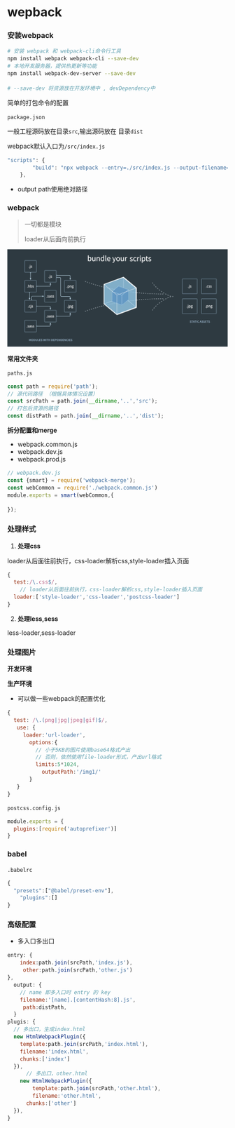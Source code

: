 # wepback
### 安装webpack
```sh
# 安装 webpack 和 webpack-cli命令行工具
npm install webpack webpack-cli --save-dev
# 本地开发服务器，提供热更新等功能
npm install webpack-dev-server --save-dev

# --save-dev 将资源放在开发环境中 , devDependency中
```
简单的打包命令的配置

`package.json`

一般工程源码放在目录`src`,输出源码放在 目录`dist`

webpack默认入口为`/src/index.js`

```js
"scripts": {
        "build": "npx webpack --entry=./src/index.js --output-filename=bundle.js --mode=development"
    },
```

- output path使用绝对路径

### webpack

> 一切都是模块
>
> loader从后面向前执行

![image-20211130163558425](./img/image-20211130163558425.png)

**常用文件夹**

`paths.js`

```js
const path = require('path');
// 源代码路径 （根据具体情况设置）
const srcPath = path.join(__dirname,'..','src');
// 打包后资源的路径
const distPath = path.join(__dirname,'..','dist');
```



**拆分配置和merge**

- webpack.common.js
- webpack.dev.js
- webpack.prod.js

```js
// webpack.dev.js
const {smart} = require('webpack-merge');
const webCommon = require('./webpack.common.js')
module.exports = smart(webCommon,{
  
});
```

### 处理样式

1. **处理css**

loader从后面往前执行，css-loader解析css,style-loader插入页面

```js
{
  test:/\.css$/,
    // loader从后面往前执行，css-loader解析css,style-loader插入页面
  loader:['style-loader','css-loader','postcss-loader']
}
```

2. **处理less,sess**

less-loader,sess-loader

### 处理图片

**开发环境**

**生产环境**

- 可以做一些webpack的配置优化

```js
{
  test: /\.(png|jpg|jpeg|gif)$/,
   use: {
     loader:'url-loader',
       options:{
         // 小于5KB的图片使用base64格式产出
         // 否则，依然使用file-loader形式，产出url格式
         limits:5*1024,
           outputPath:'/img1/'
       }
   }
}
```



`postcss.config.js`

```js
module.exports = {
  plugins:[require('autoprefixer')]
}
```

### babel

`.babelrc`

```js
{
  "presets":["@babel/preset-env"],
    "plugins":[]
}
```



### 高级配置

- 多入口多出口

```js
entry: {
  	index:path.join(srcPath,'index.js'),
     other:path.join(srcPath,'other.js')
},
  output: {
    // name 即多入口时 entry 的 key
    filename:'[name].[contentHash:8].js',
     path:distPath,
  }
plugis: {
  // 多出口，生成index.html
  new HtmlWebpackPlugin({
    template:path.join(srcPath,'index.html'),
    filename:'index.html',
    chunks:['index']
  }),
      // 多出口，other.html
    new HtmlWebpackPlugin({
    	template:path.join(srcPath,'other.html'),
	    filename:'other.html',
  	  chunks:['other']
  }),
}
```

